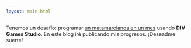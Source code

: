 ```yaml
---
layout: main.html
---
```


Tenemos un desafío: programar [un matamarcianos en un mes](https://divcompo.now.sh/) usando **DIV Games Studio**. En este blog iré publicando mis progresos. ¡Deseadme suerte!
